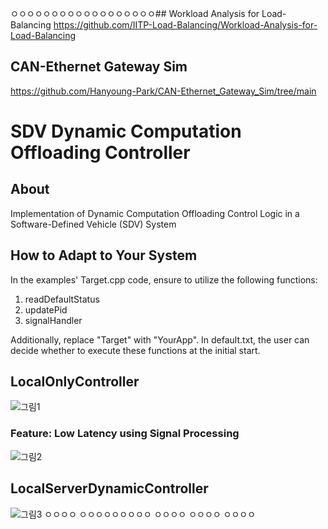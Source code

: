 ㅇㅇㅇㅇㅇㅇㅇㅇㅇㅇㅇㅇㅇㅇㅇㅇㅇㅇ## Workload Analysis for Load-Balancing
https://github.com/IITP-Load-Balancing/Workload-Analysis-for-Load-Balancing

## CAN-Ethernet Gateway Sim
https://github.com/Hanyoung-Park/CAN-Ethernet_Gateway_Sim/tree/main

# SDV Dynamic Computation Offloading Controller

## About
Implementation of Dynamic Computation Offloading Control Logic in a Software-Defined Vehicle (SDV) System

## How to Adapt to Your System
In the examples' Target.cpp code, ensure to utilize the following functions:
1. readDefaultStatus
2. updatePid
3. signalHandler


Additionally, replace "Target" with "YourApp". In default.txt, the user can decide whether to execute these functions at the initial start.

## LocalOnlyController
![그림1](https://github.com/user-attachments/assets/13f64857-9560-4e74-b9c8-2b03eafbaca1)

### Feature: Low Latency using Signal Processing
![그림2](https://github.com/user-attachments/assets/fb7c5a9e-02ec-4cbf-9643-d5dcb9e4cb6d)

## LocalServerDynamicController
![그림3](https://github.com/user-attachments/assets/91c70259-7614-4cb9-b1dc-603502cf4ed4)
ㅇㅇㅇㅇ
ㅇㅇㅇㅇㅇㅇㅇㅇㅇ
ㅇㅇㅇㅇ
ㅇㅇㅇㅇ
ㅇㅇㅇㅇ
